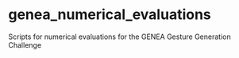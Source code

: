 # genea_numerical_evaluations
Scripts for numerical evaluations for the GENEA Gesture Generation Challenge
